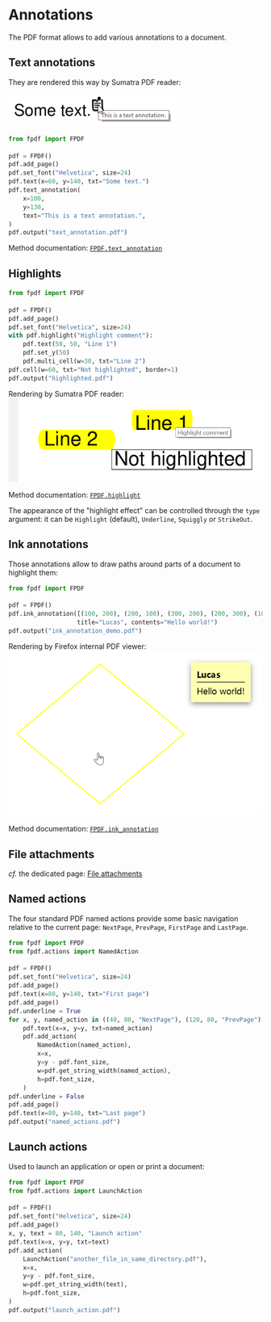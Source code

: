 # Annotations #

The PDF format allows to add various annotations to a document.


## Text annotations ##

They are rendered this way by Sumatra PDF reader:

![Screenshot of text annotation rendered by Sumatra PDF reader](text-annotation.png)

```python
from fpdf import FPDF

pdf = FPDF()
pdf.add_page()
pdf.set_font("Helvetica", size=24)
pdf.text(x=60, y=140, txt="Some text.")
pdf.text_annotation(
    x=100,
    y=130,
    text="This is a text annotation.",
)
pdf.output("text_annotation.pdf")
```

Method documentation: [`FPDF.text_annotation`](https://py-pdf.github.io/fpdf2/fpdf/fpdf.html#fpdf.fpdf.FPDF.text_annotation)


## Highlights ##

```python
from fpdf import FPDF

pdf = FPDF()
pdf.add_page()
pdf.set_font("Helvetica", size=24)
with pdf.highlight("Highlight comment"):
    pdf.text(50, 50, "Line 1")
    pdf.set_y(50)
    pdf.multi_cell(w=30, txt="Line 2")
pdf.cell(w=60, txt="Not highlighted", border=1)
pdf.output("highlighted.pdf")
```

Rendering by Sumatra PDF reader:
![Screenshot of highlight annotation rendered by Sumatra PDF reader](highlighted.png)

Method documentation: [`FPDF.highlight`](https://py-pdf.github.io/fpdf2/fpdf/fpdf.html#fpdf.fpdf.FPDF.highlight)

The appearance of the "highlight effect" can be controlled through the `type` argument:
it can be `Highlight` (default), `Underline`, `Squiggly` or `StrikeOut`.


## Ink annotations ##

Those annotations allow to draw paths around parts of a document to highlight them:
```python
from fpdf import FPDF

pdf = FPDF()
pdf.ink_annotation([(100, 200), (200, 100), (300, 200), (200, 300), (100, 200)],
                   title="Lucas", contents="Hello world!")
pdf.output("ink_annotation_demo.pdf")
```

Rendering by Firefox internal PDF viewer:
![Screenshot of ink annotation rendered by Firefox](ink_annotation.png)

Method documentation: [`FPDF.ink_annotation`](https://py-pdf.github.io/fpdf2/fpdf/fpdf.html#fpdf.fpdf.FPDF.ink_annotation)


## File attachments ##

_cf._ the dedicated page: [File attachments](FileAttachments.md)


## Named actions ##

The four standard PDF named actions provide some basic navigation relative to the current page:
`NextPage`, `PrevPage`, `FirstPage` and `LastPage`.

```python
from fpdf import FPDF
from fpdf.actions import NamedAction

pdf = FPDF()
pdf.set_font("Helvetica", size=24)
pdf.add_page()
pdf.text(x=80, y=140, txt="First page")
pdf.add_page()
pdf.underline = True
for x, y, named_action in ((40, 80, "NextPage"), (120, 80, "PrevPage"), (40, 200, "FirstPage"), (120, 200, "LastPage")):
    pdf.text(x=x, y=y, txt=named_action)
    pdf.add_action(
        NamedAction(named_action),
        x=x,
        y=y - pdf.font_size,
        w=pdf.get_string_width(named_action),
        h=pdf.font_size,
    )
pdf.underline = False
pdf.add_page()
pdf.text(x=80, y=140, txt="Last page")
pdf.output("named_actions.pdf")
```


## Launch actions ##

Used to launch an application or open or print a document:

```python
from fpdf import FPDF
from fpdf.actions import LaunchAction

pdf = FPDF()
pdf.set_font("Helvetica", size=24)
pdf.add_page()
x, y, text = 80, 140, "Launch action"
pdf.text(x=x, y=y, txt=text)
pdf.add_action(
    LaunchAction("another_file_in_same_directory.pdf"),
    x=x,
    y=y - pdf.font_size,
    w=pdf.get_string_width(text),
    h=pdf.font_size,
)
pdf.output("launch_action.pdf")
```
